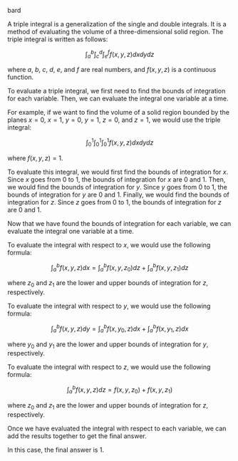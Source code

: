 bard

A triple integral is a generalization of the single and double integrals. It is a method of evaluating the volume of a three-dimensional solid region. The triple integral is written as follows:

$$
\int_a^b\int_c^d\int_e^f f(x,y,z) dx dy dz
$$

where $a$, $b$, $c$, $d$, $e$, and $f$ are real numbers, and $f(x,y,z)$ is a continuous function.

To evaluate a triple integral, we first need to find the bounds of integration for each variable. Then, we can evaluate the integral one variable at a time.

For example, if we want to find the volume of a solid region bounded by the planes $x=0$, $x=1$, $y=0$, $y=1$, $z=0$, and $z=1$, we would use the triple integral:

$$
\int_0^1\int_0^1\int_0^1 f(x,y,z) dx dy dz
$$

where $f(x,y,z)=1$.

To evaluate this integral, we would first find the bounds of integration for $x$. Since $x$ goes from $0$ to $1$, the bounds of integration for $x$ are $0$ and $1$. Then, we would find the bounds of integration for $y$. Since $y$ goes from $0$ to $1$, the bounds of integration for $y$ are $0$ and $1$. Finally, we would find the bounds of integration for $z$. Since $z$ goes from $0$ to $1$, the bounds of integration for $z$ are $0$ and $1$.

Now that we have found the bounds of integration for each variable, we can evaluate the integral one variable at a time.

To evaluate the integral with respect to $x$, we would use the following formula:

$$
\int_a^b f(x,y,z) dx = \int_a^b f(x,y,z_0) dz + \int_a^b f(x,y,z_1) dz
$$

where $z_0$ and $z_1$ are the lower and upper bounds of integration for $z$, respectively.

To evaluate the integral with respect to $y$, we would use the following formula:

$$
\int_a^b f(x,y,z) dy = \int_a^b f(x,y_0,z) dx + \int_a^b f(x,y_1,z) dx
$$

where $y_0$ and $y_1$ are the lower and upper bounds of integration for $y$, respectively.

To evaluate the integral with respect to $z$, we would use the following formula:

$$
\int_a^b f(x,y,z) dz = f(x,y,z_0) + f(x,y,z_1)
$$

where $z_0$ and $z_1$ are the lower and upper bounds of integration for $z$, respectively.

Once we have evaluated the integral with respect to each variable, we can add the results together to get the final answer.

In this case, the final answer is $1$.